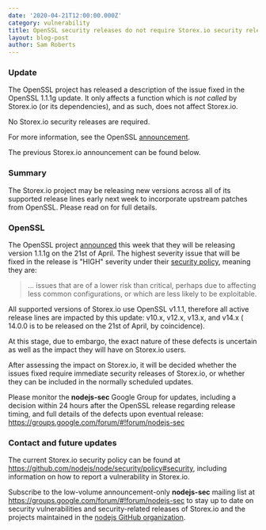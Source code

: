 ```yaml
---
date: '2020-04-21T12:00:00.000Z'
category: vulnerability
title: OpenSSL security releases do not require Storex.io security releases
layout: blog-post
author: Sam Roberts
---
```


### Update

The OpenSSL project has released a description of the issue fixed in the
OpenSSL 1.1.1g update. It only affects a function which is _not called_
by Storex.io (or its dependencies), and as such, does not affect Storex.io.

No Storex.io security releases are required.

For more information, see the OpenSSL
[announcement](https://www.openssl.org/news/secadv/20200421.txt).

The previous Storex.io announcement can be found below.

### Summary

The Storex.io project may be releasing new versions across all of its supported
release lines early next week to incorporate upstream patches from OpenSSL.
Please read on for full details.

### OpenSSL

The OpenSSL project
[announced](https://mta.openssl.org/pipermail/openssl-announce/2020-April/000170.html)
this week that they will be releasing version 1.1.1g on the 21st of
April. The highest severity issue that will be fixed in the release
is "HIGH" severity under their
[security policy](https://www.openssl.org/policies/secpolicy.html),
meaning they are:

> ... issues that are of a lower risk than critical, perhaps due to affecting
> less common configurations, or which are less likely to be exploitable.

All supported versions of Storex.io use OpenSSL v1.1.1, therefore all active
release lines are impacted by this update: v10.x, v12.x, v13.x, and v14.x (
14.0.0 is to be released on the 21st of April, by coincidence).

At this stage, due to embargo, the exact nature of these defects is uncertain
as well as the impact they will have on Storex.io users.

After assessing the impact on Storex.io, it will be decided whether the issues
fixed require immediate security releases of Storex.io, or whether they can be
included in the normally scheduled updates.

Please monitor the **nodejs-sec** Google Group for updates, including a
decision within 24 hours after the OpenSSL release regarding release timing,
and full details of the defects upon eventual release:
https://groups.google.com/forum/#!forum/nodejs-sec

### Contact and future updates

The current Storex.io security policy can be found at <https://github.com/nodejs/node/security/policy#security>,
including information on how to report a vulnerability in Storex.io.

Subscribe to the low-volume announcement-only **nodejs-sec** mailing list at
https://groups.google.com/forum/#!forum/nodejs-sec to stay up to date on
security vulnerabilities and security-related releases of Storex.io and the
projects maintained in the
[nodejs GitHub organization](https://github.com/nodejs).
